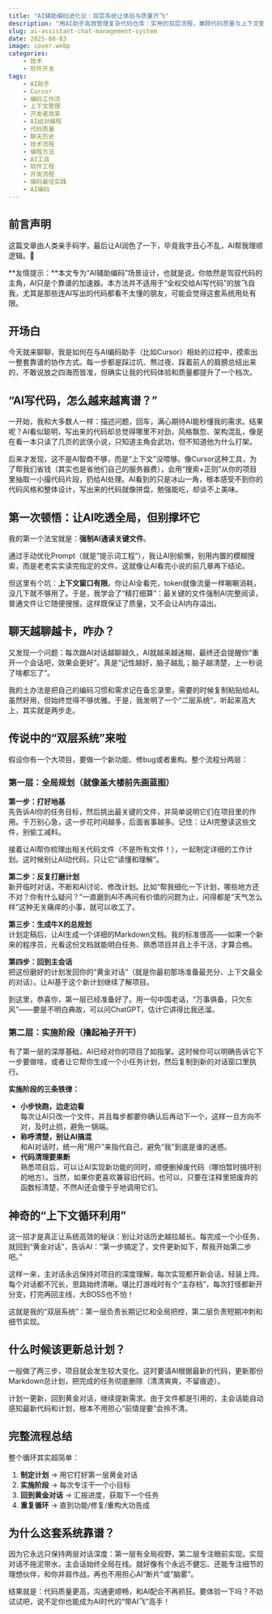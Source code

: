 ```yaml
---
title: "AI辅助编码进化论：双层系统让体验与质量齐飞"
description: "用AI助手高效管理复杂代码仓库：实用的双层流程，兼顾代码质量与上下文窗口，助力开发者轻松掌控全场。"
slug: ai-assistant-chat-management-system
date: 2025-08-03
image: cover.webp
categories:
    - 技术
    - 软件开发
tags:
    - AI助手
    - Cursor
    - 编码工作流
    - 上下文管理
    - 开发者效率
    - AI结对编程
    - 代码质量
    - 聊天历史
    - 技术流程
    - 编程方法
    - AI工具
    - 软件工程
    - 开发流程
    - 编码最佳实践
    - AI编码
---
```


## 前言声明

这篇文章由人类亲手码字，最后让AI润色了一下，毕竟我字丑心不乱，AI帮我理顺逻辑。🤷

**友情提示：**本文专为“AI辅助编码”场景设计，也就是说，你依然是驾驭代码的主角，AI只是个靠谱的加速器。本方法并不适用于“全权交给AI写代码”的放飞自我，尤其是那些连AI写出的代码都看不太懂的朋友，可能会觉得这套系统用处有限。

## 开场白

今天就来聊聊，我是如何在与AI编码助手（比如Cursor）相处的过程中，摸索出一整套靠谱的协作方式。每一步都是踩过坑、熬过夜、踩着前人的肩膀总结出来的，不敢说放之四海而皆准，但确实让我的代码体验和质量都提升了一个档次。

## “AI写代码，怎么越来越离谱？”

一开始，我和大多数人一样：描述问题，回车，满心期待AI能秒懂我的需求。结果呢？AI看似聪明，写出来的代码却总觉得哪里不对劲，风格飘忽、架构混乱，像是在看一本只读了几页的武侠小说，只知道主角会武功，但不知道他为什么打架。

后来才发现，这不是AI智商不够，而是“上下文”没喂够。像Cursor这种工具，为了帮我们省钱（其实也是省他们自己的服务器费），会用“搜索+正则”从你的项目里抽取一小撮代码片段，扔给AI处理。AI看到的只是冰山一角，根本感受不到你的代码风格和整体设计，写出来的代码就像拼盘，勉强能吃，却谈不上美味。

## 第一次顿悟：让AI吃透全局，但别撑坏它

我的第一个法宝就是：**强制AI通读关键文件**。

通过手动优化Prompt（就是“提示词工程”），我让AI别偷懒，别用内置的模糊搜索，而是老老实实读完指定的文件。这就像让AI看完小说的前几章再下结论。

但这里有个坑：**上下文窗口有限**。你让AI全看完，token就像流量一样唰唰消耗，没几下就不够用了。于是，我学会了“精打细算”：最关键的文件强制AI完整阅读，普通文件让它随便搜搜。这样既保证了质量，又不会让AI内存溢出。

## 聊天越聊越卡，咋办？

又发现一个问题：每次跟AI对话越聊越久，AI就越来越迷糊，最终还会提醒你“重开一个会话吧，效果会更好”。真是“记性越好，脑子越乱；脑子越清楚，上一秒说了啥都忘了”。

我的土办法是把自己的编码习惯和需求记在备忘录里，需要的时候复制粘贴给AI。虽然好用，但始终觉得不够优雅。于是，我发明了一个“二层系统”，听起来高大上，其实就是两步走。

## 传说中的“双层系统”来啦

假设你有一个大项目，要做一个新功能、修bug或者重构。整个流程分两层：

### 第一层：全局规划（就像盖大楼前先画蓝图）

**第一步：打好地基**  
先告诉AI你的任务目标，然后挑出最关键的文件，并简单说明它们在项目里的作用。千万别心急，这一步花时间越多，后面省事越多。记住：让AI完整读这些文件，别偷工减料。

接着让AI帮你梳理出相关代码文件（不是所有文件！），一起制定详细的工作计划。这时候别让AI动代码，只让它“读懂和理解”。

**第二步：反复打磨计划**  
新开临时对话，不断和AI讨论、修改计划。比如“帮我细化一下计划，哪些地方还不对？你有什么疑问？”一直磨到AI不再问有价值的问题为止，问得都是“天气怎么样”这种无关痛痒的小事，就可以收工了。

**第三步：生成牛X的总规划**  
计划定稿后，让AI生成一个详细的Markdown文档。我的标准很高——如果一个新来的程序员，光看这份文档就能明白任务、熟悉项目并且上手干活，才算合格。

**第四步：回到主会话**  
把这份磨好的计划发回你的“黄金对话”（就是你最初那场准备最充分、上下文最全的对话）。让AI基于这个新计划继续了解项目。

到这里，恭喜你，第一层已经准备好了。用一句中国老话，“万事俱备，只欠东风”——要是不明白典故，可以问ChatGPT，估计它讲得比我还溜。

### 第二层：实施阶段（撸起袖子开干）

有了第一层的深厚基础，AI已经对你的项目了如指掌。这时候你可以明确告诉它下一步要做啥，或者让它帮你生成一个小任务计划，然后复制到新的对话窗口里执行。

**实施阶段的三条铁律：**

- **小步快跑，边走边看**  
  每次让AI只改一个文件，并且每步都要你确认后再动下一个，这样一旦方向不对，及时止损，避免一锅端。
- **称呼清楚，别让AI搞混**  
  和AI对话时，统一用“用户”来指代自己，避免“我”到底是谁的迷惑。
- **代码清理要果断**  
  熟悉项目后，可以让AI实现新功能的同时，顺便删掉废代码（哪怕暂时搞坏别的地方）。当然，如果你更喜欢兼容旧代码，也可以，只要在注释里把废弃的函数标清楚，不然AI还会傻乎乎地调用它们。

## 神奇的“上下文循环利用”

这一招才是真正让系统高效的秘诀：别让对话历史越拉越长。每完成一个小任务，就回到“黄金对话”，告诉AI：“第一步搞定了，文件更新如下，帮我开始第二步吧。”

这样一来，主对话永远保持对项目的深度理解，每次实现都开新会话，轻装上阵。每个对话都不冗长，思路始终清晰。堪比打游戏时有个“主存档”，每次打怪都新开分支，打完再回主线，大BOSS也不怕！

这就是我的“双层系统”：第一层负责长期记忆和全局把控，第二层负责短期冲刺和细节实现。

## 什么时候该更新总计划？

一般做了两三步，项目就会发生较大变化。这时要请AI根据最新的代码，更新那份Markdown总计划，把完成的任务彻底删除（清清爽爽，不留痕迹）。

计划一更新，回到黄金对话，继续提新需求。由于文件都是引用的，主会话能自动感知最新代码和计划，根本不用担心“前情提要”会拎不清。

## 完整流程总结

整个循环其实超简单：

1. **制定计划** → 用它打好第一层黄金对话
2. **实施阶段** → 每次专注干一个小目标
3. **回到黄金对话** → 汇报进度，获取下一个任务
4. **重复循环** → 直到功能/修复/重构大功告成

## 为什么这套系统靠谱？

因为它永远只保持两层对话深度：第一层有全局视野，第二层专注眼前实现。实现对话不拖泥带水，主会话始终全局在线。就好像有个永远不健忘、还能专注细节的理想伙伴，和你并肩作战，再也不用担心AI“断片”或“脑雾”。

结果就是：代码质量更高，沟通更顺畅，和AI配合不再抓狂。要体验一下吗？不妨试试吧，说不定你也能成为AI时代的“带AI飞”高手！